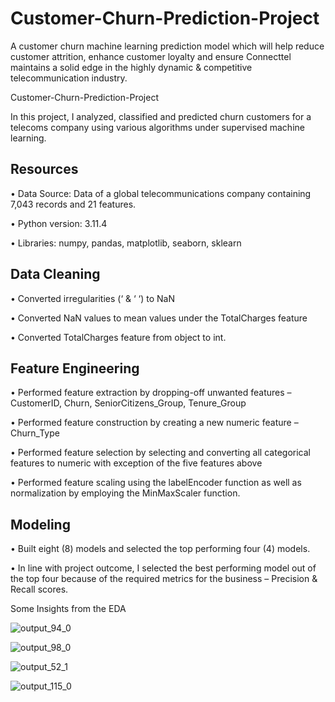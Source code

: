 # Customer-Churn-Prediction-Project
A customer churn machine learning prediction model which will help reduce customer attrition, enhance customer loyalty and ensure Connecttel maintains a solid edge in the highly dynamic &amp; competitive telecommunication industry. 

Customer-Churn-Prediction-Project

In this project, I analyzed, classified and predicted churn customers for a telecoms company using various algorithms under supervised machine learning. 

## Resources 

•	Data Source: Data of a global telecommunications company containing 7,043 records and 21 features. 

•	Python version: 3.11.4

•	Libraries: numpy, pandas, matplotlib, seaborn, sklearn

## Data Cleaning

•	Converted irregularities (‘ & ‘ ‘) to NaN

•	Converted NaN values to mean values under the TotalCharges feature

•	Converted TotalCharges feature from object to int. 

## Feature Engineering 

•	Performed feature extraction by dropping-off unwanted features – CustomerID, Churn, SeniorCitizens_Group, Tenure_Group

•	Performed feature construction by creating a new numeric feature – Churn_Type

•	Performed feature selection by selecting and converting all categorical features to numeric with exception of the five features above 

•	Performed feature scaling using the labelEncoder function as well as normalization by employing the MinMaxScaler function.

## Modeling 

•	Built eight (8) models and selected the top performing four (4) models.

•	In line with project outcome, I selected the best performing model out of the top four because of the required metrics for the business – Precision & Recall scores. 


Some Insights from the EDA

 ![output_94_0](https://github.com/UzorNwokeaka/Customer-Churn-Prediction-Project/assets/128752357/8615781b-727e-461b-a172-e007188b009e)


 ![output_98_0](https://github.com/UzorNwokeaka/Customer-Churn-Prediction-Project/assets/128752357/4efaeea4-dae3-44e7-817b-2c3e85601f3e)


![output_52_1](https://github.com/UzorNwokeaka/Customer-Churn-Prediction-Project/assets/128752357/efa6151b-9c76-47c7-88a0-8a675e9f3ca8)

 
![output_115_0](https://github.com/UzorNwokeaka/Customer-Churn-Prediction-Project/assets/128752357/288bef62-3579-4e69-9067-961d85db4a53)

 
